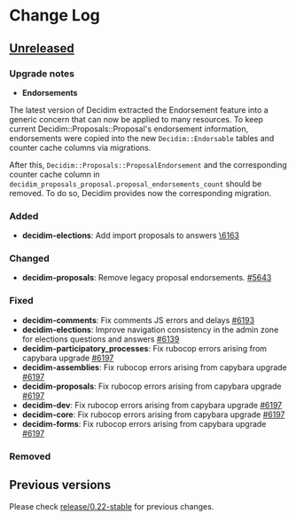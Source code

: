 # Change Log

## [Unreleased](https://github.com/decidim/decidim/tree/HEAD)

### Upgrade notes

- **Endorsements**

The latest version of Decidim extracted the Endorsement feature into a generic concern that can now be applied to many resources.
To keep current Decidim::Proposals::Proposal's endorsement information, endorsements were copied into the new `Decidim::Endorsable` tables and counter cache columns via migrations.

After this, `Decidim::Proposals::ProposalEndorsement` and the corresponding counter cache column in `decidim_proposals_proposal.proposal_endorsements_count` should be removed. To do so, Decidim provides now the corresponding migration.

### Added

- **decidim-elections**: Add import proposals to answers [\6163](https://github.com/decidim/decidim/pull/6163)

### Changed

- **decidim-proposals**: Remove legacy proposal endorsements. [\#5643](https://github.com/decidim/decidim/pull/5643)

### Fixed

- **decidim-comments**: Fix comments JS errors and delays [\#6193](https://github.com/decidim/decidim/pull/6193)
- **decidim-elections**: Improve navigation consistency in the admin zone for elections questions and answers [\#6139](https://github.com/decidim/decidim/pull/6139)
- **decidim-participatory_processes**: Fix rubocop errors arising from capybara upgrade [\#6197](https://github.com/decidim/decidim/pull/6197)
- **decidim-assemblies**: Fix rubocop errors arising from capybara upgrade [\#6197](https://github.com/decidim/decidim/pull/6197)
- **decidim-proposals**: Fix rubocop errors arising from capybara upgrade [\#6197](https://github.com/decidim/decidim/pull/6197)
- **decidim-dev**: Fix rubocop errors arising from capybara upgrade [\#6197](https://github.com/decidim/decidim/pull/6197)
- **decidim-core**: Fix rubocop errors arising from capybara upgrade [\#6197](https://github.com/decidim/decidim/pull/6197)
- **decidim-forms**: Fix rubocop errors arising from capybara upgrade [\#6197](https://github.com/decidim/decidim/pull/6197)

### Removed

## Previous versions

Please check [release/0.22-stable](https://github.com/decidim/decidim/blob/release/0.22-stable/CHANGELOG.md) for previous changes.
